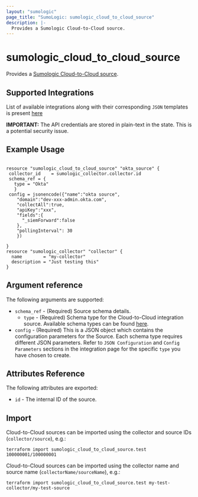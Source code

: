 ```yaml
---
layout: "sumologic"
page_title: "SumoLogic: sumologic_cloud_to_cloud_source"
description: |-
  Provides a Sumologic Cloud-to-Cloud source.
---
```


# sumologic_cloud_to_cloud_source
Provides a [Sumologic Cloud-to-Cloud source][1].

## Supported Integrations
List of available integrations along with their corresponding `JSON` templates is present [here][2] 

__IMPORTANT:__ The API credentials are stored in plain-text in the state. This is a potential security issue.

## Example Usage
```hcl

resource "sumologic_cloud_to_cloud_source" "okta_source" {
 collector_id    = sumologic_collector.collector.id
 schema_ref = {
   type = "Okta"
   }
 config = jsonencode({"name":"okta source",
    "domain":"dev-xxx-admin.okta.com",
    "collectAll":true,
    "apiKey":"xxx",
    "fields":{
      "_siemForward":false
    },
    "pollingInterval": 30
    })

}
resource "sumologic_collector" "collector" {
  name        = "my-collector"
  description = "Just testing this"
}
```

## Argument reference
The following arguments are supported:

 - `schema_ref` - (Required) Source schema details. 
     + `type` - (Required) Schema type for the Cloud-to-Cloud integration source. Available schema types can be found [here][2].
 - `config` - (Required) This is a JSON object which contains the configuration parameters for the Source. Each schema type requires different JSON parameters. Refer to `JSON Configuration` and `Config Parameters` sections in the integration page for the specific `type` you have chosen to create.


## Attributes Reference
The following attributes are exported:

- `id` - The internal ID of the source.

## Import
Cloud-to-Cloud sources can be imported using the collector and source IDs (`collector/source`), e.g.:

```hcl
terraform import sumologic_cloud_to_cloud_source.test 100000001/100000001
```

Cloud-to-Cloud sources can be imported using the collector name and source name (`collectorName/sourceName`), e.g.:

```hcl
terraform import sumologic_cloud_to_cloud_source.test my-test-collector/my-test-source
```

[1]: https://help.sumologic.com/03Send-Data/Sources/02Sources-for-Hosted-Collectors/Cloud-to-Cloud_Integration_Framework
[2]: https://help.sumologic.com/03Send-Data/Sources/02Sources-for-Hosted-Collectors/Cloud-to-Cloud_Integration_Framework#Integrations
